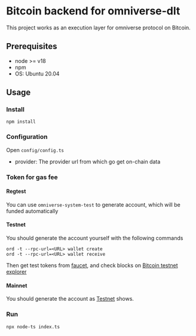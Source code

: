 # Bitcoin backend for omniverse-dlt

This project works as an execution layer for omniverse protocol on Bitcoin.

## Prerequisites

- node >= v18
- npm
- OS: Ubuntu 20.04

## Usage

### Install

```
npm install
```

### Configuration

Open `config/config.ts`

- provider: The provider url from which go get on-chain data

### Token for gas fee

#### Regtest

You can use `omniverse-system-test` to generate account, which will be funded automatically

#### Testnet

You should generate the account yourself with the following commands

```
ord -t --rpc-url=<URL> wallet create
ord -t --rpc-url=<URL> wallet receive
```

Then get test tokens from [faucet](https://bitcoinfaucet.uo1.net/), and check blocks on [Bitcoin testnet explorer](https://blockstream.info/testnet/)

#### Mainnet

You should generate the account as [Testnet](#testnet) shows.

### Run

```
npx node-ts index.ts
```